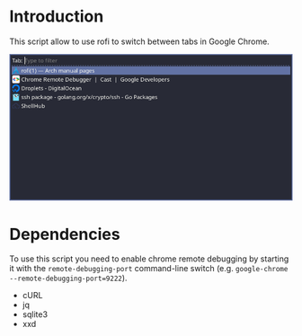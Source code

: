 # Introduction

This script allow to use rofi to switch between tabs in Google Chrome.


![](screenshot.png)

# Dependencies

To use this script you need to enable chrome remote debugging by starting it with the
`remote-debugging-port` command-line switch (e.g. `google-chrome --remote-debugging-port=9222`).

* cURL
* jq
* sqlite3
* xxd
